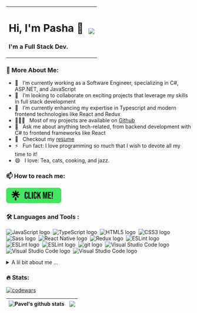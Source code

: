 <table style="border: none;">
  <tr style="border: none;">
    <td style="border: none;">
    <h1> Hi, I'm Pasha 👋</h1>
    <h3> I'm a Full Stack Dev.</h3>
    </td>
    <td style="border: none;">
      <img src="https://i.giphy.com/media/v1.Y2lkPTc5MGI3NjExeWU4ZjBhMDR1MWlyejdkY2ZvbHV2cGYzMHlnMDFiM2hsbXplNDdqbyZlcD12MV9pbnRlcm5hbF9naWZfYnlfaWQmY3Q9cw/1c8IA48wTVBtZ8uUer/giphy.gif" width="250"/>
    </td>
  </tr>
</table>


### 🧐 More About Me:
- 🔭   I’m currently working as a Software Engineer, specializing in C#, ASP.NET, and JavaScript
- 🤝   I’m looking to collaborate on exciting projects that leverage my skills in full stack development
- 🌱   I’m currently enhancing my expertise in Typescript and modern frontend technologies like React and Redux
- 👨🏻‍💻   Most of my projects are available on [Github](https://github.com/Pavelob7?tab=repositories)
- 💬   Ask me about anything tech-related, from backend development with C# to frontend frameworks like React
- 📝   Checkout my [resume](https://drive.google.com/file/d/1_AIot8DQYJWk1CMqtjBpvZJhHQJTXv44/view?usp=sharing)
- ⚡   Fun fact: I love programming so much that I wish to devote all my time to it!
- 😄   I love: Tea, cats, cooking, and jazz.


### 📫 How to reach me:

<a href="https://linktr.ee/pavelob7" target="_blank">
<img src="src/clickme.png" alt="CLICK ME!" width="150" >
</a>


### :hammer_and_wrench: Languages and Tools :


<img src="https://img.shields.io/badge/JavaScript-282C34?logo=javascript&logoColor=F7DF1E" alt="JavaScript logo" title="JavaScript" height="25" />&nbsp;
<img src="https://img.shields.io/badge/TypeScript-282C34?logo=typescript&logoColor=3178C6" alt="TypeScript logo" title="TypeScript" height="25" />&nbsp;
<img src="https://img.shields.io/badge/HTML5-282C34?logo=html5&logoColor=E34F26" alt="HTML5 logo" title="HTML5" height="25" />&nbsp;
<img src="https://img.shields.io/badge/CSS3-282C34?logo=css3&logoColor=1572B6" alt="CSS3 logo" title="CSS3" height="25" />&nbsp;
<img src="https://img.shields.io/badge/Sass-282C34?logo=sass&logoColor=CC6699" alt="Sass logo" title="Sass" height="25" />&nbsp;
<img src="https://img.shields.io/badge/React Native-282C34?logo=react&logoColor=61DAFB" alt="React Native logo" title="React Native" height="25" />&nbsp;
<img src="https://img.shields.io/badge/Redux-282C34?logo=redux&logoColor=764ABC" alt="Redux logo" title="Redux" height="25" />&nbsp;
<img src="https://img.shields.io/badge/ESLint-282C34?logo=eslint&logoColor=4B32C3" alt="ESLint logo" title="ESLint" height="25" />&nbsp;
<img src="https://img.shields.io/badge/C%23-282C34?logo=csharp&logoColor=4B32C3" alt="ESLint logo" title="ESLint" height="25" />&nbsp;
<img src="https://img.shields.io/badge/.NET-282C34?logo=.NET&logoColor=5C2D91" alt="ESLint logo" title="ESLint" height="25" />&nbsp;
<img src="https://img.shields.io/badge/git-282C34?logo=git&logoColor=F05032" alt="git logo" title="git" height="25" />&nbsp;
<img src="https://img.shields.io/badge/VS%20Code-282C34?logo=visual-studio-code&logoColor=007ACC" alt="Visual Studio Code logo" title="Visual Studio Code" height="25" />&nbsp;
<img src="https://img.shields.io/badge/Visual%20Studio-282C34?logo=visual-studio&logoColor=007ACC" alt="Visual Studio Code logo" title="Visual Studio Code" height="25" />&nbsp;
<img src="https://img.shields.io/badge/WebStorm-282C34?logo=WebStorm&logoColor=007ACC" alt="Visual Studio Code logo" title="Visual Studio Code" height="25" />




<details>
  <summary>A lil bit about me ...</summary><br/>

<!--START_SECTION:waka-->

<!--END_SECTION:waka-->
</details>


### :fire:  Stats:
[![codewars](https://www.codewars.com/users/Pavelob7/badges/large)](https://www.codewars.com/users/Pavelob7)  

| <img align="center" src="https://github-readme-stats.vercel.app/api?username=Pavelob7&show_icons=true&include_all_commits=true&hide_border=true&bg_color=00000000&text_color=999" alt="Pavel's github stats" /> | <img align="center" src="https://github-readme-stats.vercel.app/api/top-langs/?username=Pavelob7&layout=compact&hide_border=true&bg_color=00000000&text_color=999" /> |
| ------------- | ------------- |

